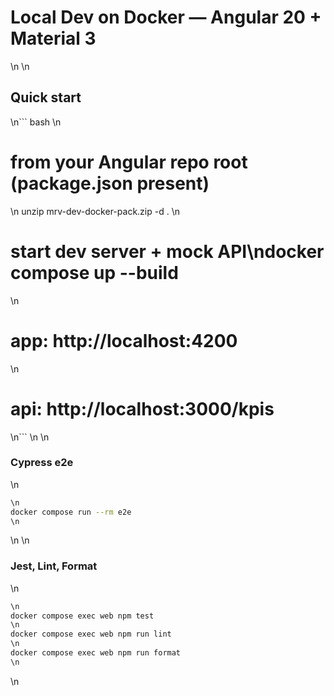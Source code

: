 # Local Dev on Docker — Angular 20 + Material 3
\n
\n

## Quick start
\n```
bash
\n
# from your Angular repo root (package.json present)
\n
unzip mrv-dev-docker-pack.zip -d .
\n
# start dev server + mock API\ndocker compose up --build
\n
# app: http://localhost:4200
\n
# api: http://localhost:3000/kpis
\n```
\n
\n
### Cypress e2e
\n
```bash
\n
docker compose run --rm e2e
\n
```
\n
\n
### Jest, Lint, Format
\n
```bash
\n
docker compose exec web npm test
\n
docker compose exec web npm run lint
\n
docker compose exec web npm run format
\n
```
\n
